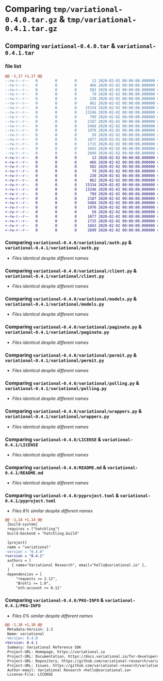 # Comparing `tmp/variational-0.4.0.tar.gz` & `tmp/variational-0.4.1.tar.gz`

## Comparing `variational-0.4.0.tar` & `variational-0.4.1.tar`

### file list

```diff
@@ -1,17 +1,17 @@
--rw-r--r--   0        0        0       13 2020-02-02 00:00:00.000000 variational-0.4.0/requirements-test.txt
--rw-r--r--   0        0        0      466 2020-02-02 00:00:00.000000 variational-0.4.0/requirements.txt
--rw-r--r--   0        0        0      502 2020-02-02 00:00:00.000000 variational-0.4.0/tests/test_backoff.py
--rw-r--r--   0        0        0       79 2020-02-02 00:00:00.000000 variational-0.4.0/tests/test_smoke.py
--rw-r--r--   0        0        0      238 2020-02-02 00:00:00.000000 variational-0.4.0/variational/__init__.py
--rw-r--r--   0        0        0      862 2020-02-02 00:00:00.000000 variational-0.4.0/variational/auth.py
--rw-r--r--   0        0        0    15334 2020-02-02 00:00:00.000000 variational-0.4.0/variational/client.py
--rw-r--r--   0        0        0    13246 2020-02-02 00:00:00.000000 variational-0.4.0/variational/models.py
--rw-r--r--   0        0        0      799 2020-02-02 00:00:00.000000 variational-0.4.0/variational/paginate.py
--rw-r--r--   0        0        0     2187 2020-02-02 00:00:00.000000 variational-0.4.0/variational/permit.py
--rw-r--r--   0        0        0     5468 2020-02-02 00:00:00.000000 variational-0.4.0/variational/polling.py
--rw-r--r--   0        0        0     1976 2020-02-02 00:00:00.000000 variational-0.4.0/variational/wrappers.py
--rw-r--r--   0        0        0       58 2020-02-02 00:00:00.000000 variational-0.4.0/.gitignore
--rw-r--r--   0        0        0     1077 2020-02-02 00:00:00.000000 variational-0.4.0/LICENSE
--rw-r--r--   0        0        0     1715 2020-02-02 00:00:00.000000 variational-0.4.0/README.md
--rw-r--r--   0        0        0     1043 2020-02-02 00:00:00.000000 variational-0.4.0/pyproject.toml
--rw-r--r--   0        0        0     2699 2020-02-02 00:00:00.000000 variational-0.4.0/PKG-INFO
+-rw-r--r--   0        0        0       13 2020-02-02 00:00:00.000000 variational-0.4.1/requirements-test.txt
+-rw-r--r--   0        0        0      466 2020-02-02 00:00:00.000000 variational-0.4.1/requirements.txt
+-rw-r--r--   0        0        0      502 2020-02-02 00:00:00.000000 variational-0.4.1/tests/test_backoff.py
+-rw-r--r--   0        0        0       79 2020-02-02 00:00:00.000000 variational-0.4.1/tests/test_smoke.py
+-rw-r--r--   0        0        0      238 2020-02-02 00:00:00.000000 variational-0.4.1/variational/__init__.py
+-rw-r--r--   0        0        0      862 2020-02-02 00:00:00.000000 variational-0.4.1/variational/auth.py
+-rw-r--r--   0        0        0    15334 2020-02-02 00:00:00.000000 variational-0.4.1/variational/client.py
+-rw-r--r--   0        0        0    13246 2020-02-02 00:00:00.000000 variational-0.4.1/variational/models.py
+-rw-r--r--   0        0        0      799 2020-02-02 00:00:00.000000 variational-0.4.1/variational/paginate.py
+-rw-r--r--   0        0        0     2187 2020-02-02 00:00:00.000000 variational-0.4.1/variational/permit.py
+-rw-r--r--   0        0        0     5468 2020-02-02 00:00:00.000000 variational-0.4.1/variational/polling.py
+-rw-r--r--   0        0        0     1976 2020-02-02 00:00:00.000000 variational-0.4.1/variational/wrappers.py
+-rw-r--r--   0        0        0       58 2020-02-02 00:00:00.000000 variational-0.4.1/.gitignore
+-rw-r--r--   0        0        0     1077 2020-02-02 00:00:00.000000 variational-0.4.1/LICENSE
+-rw-r--r--   0        0        0     1715 2020-02-02 00:00:00.000000 variational-0.4.1/README.md
+-rw-r--r--   0        0        0     1043 2020-02-02 00:00:00.000000 variational-0.4.1/pyproject.toml
+-rw-r--r--   0        0        0     2699 2020-02-02 00:00:00.000000 variational-0.4.1/PKG-INFO
```

### Comparing `variational-0.4.0/variational/auth.py` & `variational-0.4.1/variational/auth.py`

 * *Files identical despite different names*

### Comparing `variational-0.4.0/variational/client.py` & `variational-0.4.1/variational/client.py`

 * *Files identical despite different names*

### Comparing `variational-0.4.0/variational/models.py` & `variational-0.4.1/variational/models.py`

 * *Files identical despite different names*

### Comparing `variational-0.4.0/variational/paginate.py` & `variational-0.4.1/variational/paginate.py`

 * *Files identical despite different names*

### Comparing `variational-0.4.0/variational/permit.py` & `variational-0.4.1/variational/permit.py`

 * *Files identical despite different names*

### Comparing `variational-0.4.0/variational/polling.py` & `variational-0.4.1/variational/polling.py`

 * *Files identical despite different names*

### Comparing `variational-0.4.0/variational/wrappers.py` & `variational-0.4.1/variational/wrappers.py`

 * *Files identical despite different names*

### Comparing `variational-0.4.0/LICENSE` & `variational-0.4.1/LICENSE`

 * *Files identical despite different names*

### Comparing `variational-0.4.0/README.md` & `variational-0.4.1/README.md`

 * *Files identical despite different names*

### Comparing `variational-0.4.0/pyproject.toml` & `variational-0.4.1/pyproject.toml`

 * *Files 8% similar despite different names*

```diff
@@ -1,14 +1,14 @@
 [build-system]
 requires = ["hatchling"]
 build-backend = "hatchling.build"
 
 [project]
 name = "variational"
-version = "0.4.0"
+version = "0.4.1"
 authors = [
   { name="Variational Research", email="hello@variational.io" },
 ]
 dependencies = [
     "requests >= 2.12",
     "Brotli >= 1.0",
     "eth-account >= 0.11"
```

### Comparing `variational-0.4.0/PKG-INFO` & `variational-0.4.1/PKG-INFO`

 * *Files 0% similar despite different names*

```diff
@@ -1,10 +1,10 @@
 Metadata-Version: 2.3
 Name: variational
-Version: 0.4.0
+Version: 0.4.1
 Summary: Variational Reference SDK
 Project-URL: Homepage, https://variational.io
 Project-URL: Documentation, https://docs.variational.io/for-developers/api
 Project-URL: Repository, https://github.com/variational-research/variational-sdk-python/
 Project-URL: Issues, https://github.com/variational-research/variational-sdk-python/issues
 Author-email: Variational Research <hello@variational.io>
 License-File: LICENSE
```

